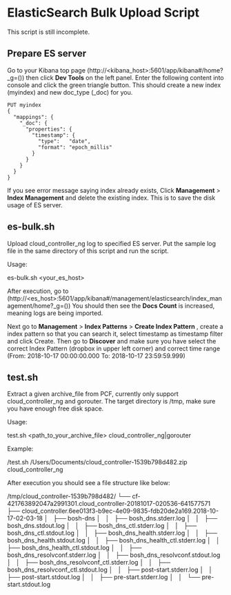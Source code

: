 # ElasticSearch Bulk Upload Script

This script is still incomplete.

## Prepare ES server

Go to your Kibana top page (http://<kibana_host>:5601/app/kibana#/home?\_g=()) then click **Dev Tools** on the left panel.
Enter the following content into console and click the green triangle button.
This should create a new index (myindex) and new doc_type (\_doc) for you.

```
PUT myindex
{
  "mappings": {
    "_doc": {
      "properties": {
        "timestamp": {
          "type":   "date",
          "format": "epoch_millis"
        }
      }
    }
  }
}
```

If you see error message saying index already exists, Click **Management** > **Index Management** and delete the existing index.
This is to save the disk usage of ES server.

## es-bulk.sh

Upload cloud_controller_ng log to specified ES server.
Put the sample log file in the same directory of this script and run the script.

Usage:

es-bulk.sh <your_es_host>

After execution, go to (http://<es_host>:5601/app/kibana#/management/elasticsearch/index_management/home?\_g=())
You should then see the **Docs Count** is increased, meaning logs are being imported.

Next go to **Management** > **Index Patterns** > **Create Index Pattern** , create a index pattern so that you can search it, select timestamp as timestamp filter and click Create.
Then go to **Discover** and make sure you have select the correct Index Pattern (dropbox in upper left corner) and correct time range (From: 2018-10-17 00:00:00.000 To: 2018-10-17 23:59:59.999)

## test.sh
Extract a given archive_file from PCF, currently only support cloud_controller_ng and gorouter.
The target directory is /tmp, make sure you have enough free disk space.

Usage:

test.sh <path_to_your_archive_file> cloud_controller_ng|gorouter

Example:

/test.sh /Users/Documents/cloud_controller-1539b798d482.zip cloud_controller_ng

After execution you should see a file structure like below:

/tmp/cloud_controller-1539b798d482/
└── cf-421763892047a2991301.cloud_controller-20181017-020536-641577571
    ├── cloud_controller.6ee013f3-b9ec-4e09-9835-fdb20de2a169.2018-10-17-02-03-18
    │   ├── bosh-dns
    │   │   ├── bosh_dns.stderr.log
    │   │   ├── bosh_dns.stdout.log
    │   │   ├── bosh_dns_ctl.stderr.log
    │   │   ├── bosh_dns_ctl.stdout.log
    │   │   ├── bosh_dns_health.stderr.log
    │   │   ├── bosh_dns_health.stdout.log
    │   │   ├── bosh_dns_health_ctl.stderr.log
    │   │   ├── bosh_dns_health_ctl.stdout.log
    │   │   ├── bosh_dns_resolvconf.stderr.log
    │   │   ├── bosh_dns_resolvconf.stdout.log
    │   │   ├── bosh_dns_resolvconf_ctl.stderr.log
    │   │   ├── bosh_dns_resolvconf_ctl.stdout.log
    │   │   ├── post-start.stderr.log
    │   │   ├── post-start.stdout.log
    │   │   ├── pre-start.stderr.log
    │   │   └── pre-start.stdout.log
